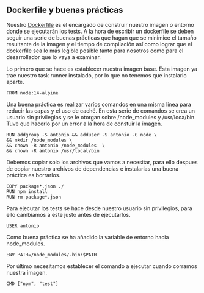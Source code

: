 ## Dockerfile y buenas prácticas
Nuestro [Dockerfile](/Dockerfile) es el encargado de construir nuestro imagen o entorno donde se ejecutarán los tests. A la hora de escribir un dockerfile se deben seguir una serie de buenas prácticas que hagan que se minimice el tamaño resultante de la imagen y el tiempo de compilación así como lograr que el dockerfile sea lo más legible posible tanto para nosotros como para el desarrollador que lo vaya a examinar.


Lo primero que se hace es establecer nuestra imagen base. Esta imagen ya trae nuestro task runner instalado, por lo que no tenemos que instalarlo aparte. 

    FROM node:14-alpine

Una buena práctica es realizar varíos comandos en una misma linea para reducir las capas y el uso de caché. En esta serie de comandos se crea un usuario sin privilegios y se le otorgan sobre /node_modules y /usr/loca/bin. Tuve que hacerlo por un error a la hora de constuir la imagen. 

    RUN addgroup -S antonio && adduser -S antonio -G node \
    && mkdir /node_modules \
    && chown -R antonio /node_modules  \
    && chown -R antonio /usr/local/bin


Debemos copiar solo los archivos que vamos a necesitar, para ello despues de copiar nuestro archivos de dependencias e instalarlas una buena práctica es borrarlos.

    COPY package*.json ./
    RUN npm install
    RUN rm package*.json

Para ejecutar los tests se hace desde nuestro usuario sin privilegios, para ello cambiamos a este justo antes de ejecutarlos.

    USER antonio


Como buena práctica se ha añadido la variable de entorno hacia node_modules.

    ENV PATH=/node_modules/.bin:$PATH 




Por último necesitamos establecer el comando a ejecutar cuando corramos nuestra imagen.

    CMD ["npm", "test"]